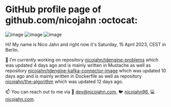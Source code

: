 # GitHub profile page of <!-- github -->github.com/nicojahn<!-- github --> :octocat:

![image](https://img.shields.io/badge/in%20progress%20since-aug.%201996-blue?style=flat) ![image](https://img.shields.io/badge/runs%20on-caffeine-brown?style=flat&logo=buy-me-a-coffee&logoColor=brown) ![image](https://img.shields.io/badge/homepage-blank-white?style=flat&?link=https://nicojahn.com&link=https://nicojahn.com)

Hi! My name is <!-- name -->Nico Jahn<!-- name --> and right now it's <!-- date -->Saturday, 15 April 2023, CEST<!-- date --> in <!-- city -->Berlin<!-- city -->.

🔭 I'm currently working on <!-- projects -->repository [nicojahn/tdengine-problems](https://github.com/nicojahn/tdengine-problems) which was updated 4 days ago and is mainly written in Mustache as well as repository [nicojahn/tdengine-kafka-connector-image](https://github.com/nicojahn/tdengine-kafka-connector-image) which was updated 10 days ago and is mainly written in Dockerfile as well as repository [nicojahn/the-algorithm](https://github.com/nicojahn/the-algorithm) which was updated 12 days ago<!-- projects -->.

📫 You can reach out to me via <!-- contact -->:email: dev@nicojahn.com, :bird: [nicojahn96](https://twitter.com/nicojahn96), :computer: [nicojahn.com](https://nicojahn.com)<!-- contact -->.
